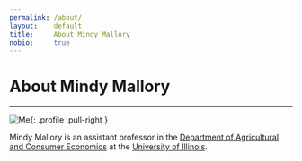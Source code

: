 ```yaml
---
permalink: /about/
layout:    default
title:     About Mindy Mallory
nobio:     true
---
```


# About Mindy Mallory
----------------

![Me](https://avatars0.githubusercontent.com/u/11220097?v=3&s=460){: .profile .pull-right }

Mindy Mallory is an assistant professor in the [Department of Agricultural and Consumer Economics](http://ace.illinois.edu/) at the [University of Illinois](http://illinois.edu/).